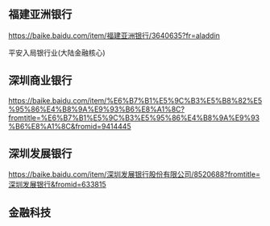 ## 福建亚洲银行
https://baike.baidu.com/item/福建亚洲银行/3640635?fr=aladdin

平安入局银行业(大陆金融核心)

## 深圳商业银行
https://baike.baidu.com/item/%E6%B7%B1%E5%9C%B3%E5%B8%82%E5%95%86%E4%B8%9A%E9%93%B6%E8%A1%8C?fromtitle=%E6%B7%B1%E5%9C%B3%E5%95%86%E4%B8%9A%E9%93%B6%E8%A1%8C&fromid=9414445


## 深圳发展银行
https://baike.baidu.com/item/深圳发展银行股份有限公司/8520688?fromtitle=深圳发展银行&fromid=633815


## 金融科技

